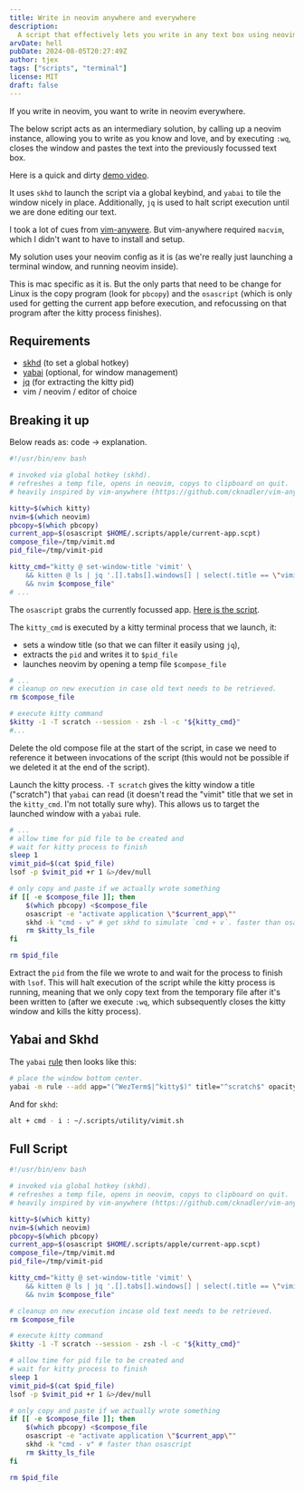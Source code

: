 ```yaml
---
title: Write in neovim anywhere and everywhere
description:
  A script that effectively lets you write in any text box using neovim.
arvDate: hell
pubDate: 2024-08-05T20:27:49Z
author: tjex
tags: ["scripts", "terminal"]
license: MIT
draft: false
---
```


If you write in neovim, you want to write in neovim everywhere.

The below script acts as an intermediary solution, by calling up a neovim
instance, allowing you to write as you know and love, and by executing `:wq`,
closes the window and pastes the text into the previously focussed text box.

Here is a quick and dirty [demo video](https://youtu.be/u_f2e2YfDrc).

It uses `skhd` to launch the script via a global keybind, and `yabai` to tile
the window nicely in place. Additionally, `jq` is used to halt script execution
until we are done editing our text.

I took a lot of cues from
[vim-anywere](https://github.com/cknadler/vim-anywhere). But vim-anywhere
required `macvim`, which I didn't want to have to install and setup.

My solution uses your neovim config as it is (as we're really just launching
a terminal window, and running neovim inside).

This is mac specific as it is. But the only parts that need to be change for
Linux is the copy program (look for `pbcopy`) and the `osascript` (which is only
used for getting the current app before execution, and refocussing on that
program after the kitty process finishes).

## Requirements

- [skhd](https://github.com/koekeishiya/skhd) (to set a global hotkey)
- [yabai](https://github.com/koekeishiya/yabai) (optional, for window
  management)
- [jq](https://github.com/jqlang/jq) (for extracting the kitty pid)
- vim / neovim / editor of choice

## Breaking it up

Below reads as: code -> explanation.

```bash
#!/usr/bin/env bash

# invoked via global hotkey (skhd).
# refreshes a temp file, opens in neovim, copys to clipboard on quit.
# heavily inspired by vim-anywhere (https://github.com/cknadler/vim-anywhere)

kitty=$(which kitty)
nvim=$(which neovim)
pbcopy=$(which pbcopy)
current_app=$(osascript $HOME/.scripts/apple/current-app.scpt)
compose_file=/tmp/vimit.md
pid_file=/tmp/vimit-pid

kitty_cmd="kitty @ set-window-title 'vimit' \
    && kitten @ ls | jq '.[].tabs[].windows[] | select(.title == \"vimit\") | .pid' > $pid_file \
    && nvim $compose_file"
# ...

```

The `osascript` grabs the currently focussed app.
[Here is the script](https://github.com/cknadler/vim-anywhere/blob/2c9da7181b6f199afb6ab52e841d5461c113b5cd/script/current_app.scpt).

The `kitty_cmd` is executed by a kitty terminal process that we launch, it:

- sets a window title (so that we can filter it easily using `jq`),
- extracts the `pid` and writes it to `$pid_file`
- launches neovim by opening a temp file `$compose_file`

```bash
# ...
# cleanup on new execution in case old text needs to be retrieved.
rm $compose_file

# execute kitty command
$kitty -1 -T scratch --session - zsh -l -c "${kitty_cmd}"
#...

```

Delete the old compose file at the start of the script, in case we need to
reference it between invocations of the script (this would not be possible if we
deleted it at the end of the script).

Launch the kitty process. `-T scratch` gives the kitty window a title
("scratch") that `yabai` can read (it doesn't read the "vimit" title that we set
in the `kitty_cmd`. I'm not totally sure why). This allows us to target the
launched window with a `yabai` rule.

```bash
# ...
# allow time for pid file to be created and
# wait for kitty process to finish
sleep 1
vimit_pid=$(cat $pid_file)
lsof -p $vimit_pid +r 1 &>/dev/null

# only copy and paste if we actually wrote something
if [[ -e $compose_file ]]; then
    $(which pbcopy) <$compose_file
    osascript -e "activate application \"$current_app\""
    skhd -k "cmd - v" # get skhd to simulate `cmd + v`. faster than osascript
    rm $kitty_ls_file
fi

rm $pid_file

```

Extract the `pid` from the file we wrote to and wait for the process to finish
with `lsof`. This will halt execution of the script while the kitty process is
running, meaning that we only copy text from the temporary file after it's been
written to (after we execute `:wq`, which subsequently closes the kitty window
and kills the kitty process).

## Yabai and Skhd

The `yabai` [rule](https://github.com/koekeishiya/yabai/blob/master/doc/yabai.asciidoc#rule) then looks like this:

```bash
# place the window bottom center.
yabai -m rule --add app="(^WezTerm$|^kitty$)" title="^scratch$" opacity=1.0 sticky=on manage=off grid=3:3:1:2:1:1

```

And for `skhd`:

```bash
alt + cmd - i : ~/.scripts/utility/vimit.sh

```

## Full Script

```bash
#!/usr/bin/env bash

# invoked via global hotkey (skhd).
# refreshes a temp file, opens in neovim, copys to clipboard on quit.
# heavily inspired by vim-anywhere (https://github.com/cknadler/vim-anywhere)

kitty=$(which kitty)
nvim=$(which neovim)
pbcopy=$(which pbcopy)
current_app=$(osascript $HOME/.scripts/apple/current-app.scpt)
compose_file=/tmp/vimit.md
pid_file=/tmp/vimit-pid

kitty_cmd="kitty @ set-window-title 'vimit' \
    && kitten @ ls | jq '.[].tabs[].windows[] | select(.title == \"vimit\") | .pid' > $pid_file \
    && nvim $compose_file"

# cleanup on new execution incase old text needs to be retrieved.
rm $compose_file

# execute kitty command
$kitty -1 -T scratch --session - zsh -l -c "${kitty_cmd}"

# allow time for pid file to be created and
# wait for kitty process to finish
sleep 1
vimit_pid=$(cat $pid_file)
lsof -p $vimit_pid +r 1 &>/dev/null

# only copy and paste if we actually wrote something
if [[ -e $compose_file ]]; then
    $(which pbcopy) <$compose_file
    osascript -e "activate application \"$current_app\""
    skhd -k "cmd - v" # faster than osascript
    rm $kitty_ls_file
fi

rm $pid_file


```
